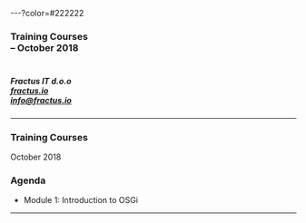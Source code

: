 ---?color=#222222

### Training Courses <br>– October 2018<br><br>
##### Fractus IT d.o.o<br>[fractus.io](https://fractus.io)<br>[info@fractus.io](info@fractus.io)<br>

---


### Training Courses
October 2018



### Agenda

* Module 1: Introduction to OSGi


---


